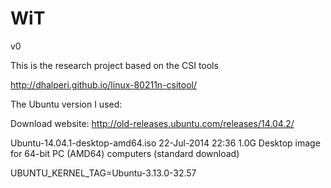 # WiT
v0 

This is the research project based on the CSI tools

http://dhalperi.github.io/linux-80211n-csitool/

The Ubuntu version I used:

Download website:
http://old-releases.ubuntu.com/releases/14.04.2/

Ubuntu-14.04.1-desktop-amd64.iso
   22-Jul-2014 22:36 1.0G Desktop image for 64-bit PC (AMD64) computers (standard download)

UBUNTU_KERNEL_TAG=Ubuntu-3.13.0-32.57
